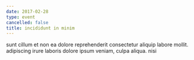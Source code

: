 ```yaml
---
date: 2017-02-28
type: event
cancelled: false
title: incididunt in minim
---
```

sunt cillum et non ea dolore reprehenderit consectetur aliquip labore mollit. adipiscing irure laboris dolore ipsum veniam, culpa aliqua. nisi